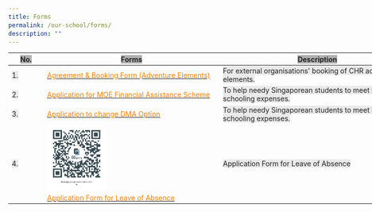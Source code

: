 ```yaml
---
title: Forms
permalink: /our-school/forms/
description: ""
---
```

<table style="undefined;table-layout: fixed; width: 819px" class="tg">
<colgroup>
<col style="width: 71px">
<col style="width: 354px">
<col style="width: 394px">
</colgroup>
<thead>
  <tr>
    <th class="tg-dwlh"><span style="color:#222;background-color:#B0B0B0">No.</span></th>
    <th class="tg-dwlh"><span style="color:#222;background-color:#B0B0B0">Forms</span></th>
    <th class="tg-dwlh"><span style="color:#222;background-color:#B0B0B0">Description</span></th>
  </tr>
</thead>
<tbody>
  <tr>
    <td class="tg-ku5w"><span style="color:#222;background-color:#EAEAEA">1.</span></td>
    <td class="tg-elnk"><a href="/files/Forms/F0-09-5%20Agreement%20&amp;%20Booking%20Form%20for%20External%20Organization.pdf"><span style="text-decoration:none;color:#FF7E00">Agreement &amp; Booking Form (Adventure Elements)</span></a></td>
    <td class="tg-ku5w"><span style="color:#222;background-color:#EAEAEA">For external organisations' booking of CHR adventure elements.</span></td>
  </tr>
  <tr>
    <td class="tg-ku5w"><span style="color:#222;background-color:#EAEAEA"> 2.</span></td>
    <td class="tg-elnk"><a href="/files/Forms/GGAS_Application%20Form%202023_as%20at%2014%20Oct%202022.pdf"><span style="text-decoration:none;color:#FF7E00"> Application for MOE Financial Assistance Scheme</span></a></td>
    <td class="tg-ku5w"><span style="color:#222;background-color:#EAEAEA">To help needy Singaporean students to meet basic schooling  expenses.</span></td>
  </tr>
  <tr>

  </tr>
  <tr>
		<td class="tg-ku5w"><span style="color:#222;background-color:#EAEAEA"> 3.</span></td>
    <td class="tg-elnk"><a href="https://www.chr.sg/DMAoption/"><span style="text-decoration:none;color:#FF7E00"> Application to change DMA Option </span></a></td>
    <td class="tg-ku5w"><span style="color:#222;background-color:#EAEAEA">To help needy Singaporean students to meet basic schooling  expenses.</span></td>
  </tr>
  <tr>

  </tr>
  <tr>
    <td class="tg-ku5w"><span style="color:#222;background-color:#EAEAEA"> 4.</span></td>
    <td class="tg-ii8k"><img style="width:35%" src="/images/loa%20form.png"><br><a rel="noopener noreferrer" target="_blank" href="https://go.gov.sg/leave-of-absence-chr"><span style="text-decoration:none;color:#FF7E00">Application Form for Leave of Absence</span></a></td>
    <td class="tg-ii8k"><span style="color:#222;background-color:#EAEAEA">Application Form for Leave of Absence </span></td>
  </tr>
</tbody>
</table>
